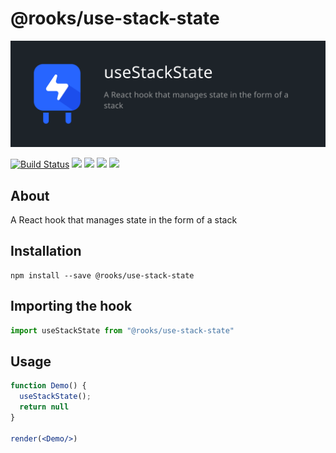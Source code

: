 # @rooks/use-stack-state

![TitleCard](/packages/stack-state/title-card.svg)

[![Build Status](https://travis-ci.org/imbhargav5/rooks.svg?branch=master)](https://travis-ci.org/imbhargav5/rooks) ![](https://img.shields.io/npm/v/@rooks/use-stack-state/latest.svg) ![](https://img.shields.io/npm/l/@rooks/use-stack-state.svg) ![](https://img.shields.io/bundlephobia/min/@rooks/use-stack-state.svg) ![](https://img.shields.io/david/imbhargav5/rooks.svg?path=packages%2Fstack-state)



## About
A React hook that manages state in the form of a stack


[//]: # (Main)

## Installation

```
npm install --save @rooks/use-stack-state
```

## Importing the hook

```javascript
import useStackState from "@rooks/use-stack-state"
```

## Usage

```jsx
function Demo() {
  useStackState();
  return null
}

render(<Demo/>)
```
